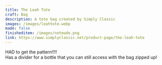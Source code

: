```yaml
---
title: The Leah Tote
craft: Bag
description: A tote bag created by Simply Classic
images: /images/leahtote.webp
made: false
finisheditem: /images/notmade.png
link: https://www.simplyclassic.net/product-page/the-leah-tote
---
```


HAD to get the pattern!!!!   
Has a divider for a bottle that you can still access with the bag zipped up!